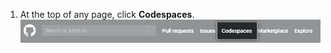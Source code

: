 1. At the top of any page, click **Codespaces**.
  ![{% data variables.product.prodname_codespaces %} link in header](/assets/images/help/codespaces/header-link.png)
